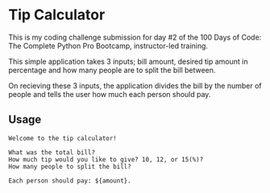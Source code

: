 # Tip Calculator

This is my coding challenge submission for day #2 of the 100 Days of Code: The Complete Python Pro Bootcamp, instructor-led training.

This simple application takes 3 inputs; bill amount, desired tip amount in percentage and how many people are to split the bill between.

On recieving these 3 inputs, the application divides the bill by the number of people and tells the user how much each person should pay. 

## Usage

```
Welcome to the tip calculator!

What was the total bill?
How much tip would you like to give? 10, 12, or 15(%)?
How many people to split the bill?

Each person should pay: ${amount}.
```